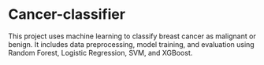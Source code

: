 # Cancer-classifier
This project uses machine learning to classify breast cancer as malignant or benign. It includes data preprocessing, model training, and evaluation using Random Forest, Logistic Regression, SVM, and XGBoost.
